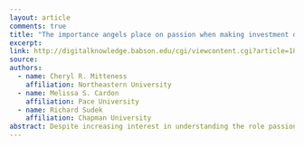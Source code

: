 ```yaml
---
layout: article
comments: true
title: "The importance angels place on passion when making investment decisions: why does it matter to some and not all angels?"
excerpt: 
link: http://digitalknowledge.babson.edu/cgi/viewcontent.cgi?article=1875&context=fer
source: 
authors:
  - name: Cheryl R. Mitteness
    affiliation: Northeastern University
  - name: Melissa S. Cardon
    affiliation: Pace University
  - name: Richard Sudek
    affiliation: Chapman University
abstract: Despite increasing interest in understanding the role passion plays in investor decision making, little is known about the conditions under which displayed passion is likely to play a significant role in this process. This study seeks to explain the individual characteristics of angel investors that influence the importance angels place on the passion displayed by the entrepreneur when angels make investment decisions. We use affective reactivity as our theoretical framework and integrate literature specific to each individual characteristic to explain how each characteristic likely impacts individuals’ affective reactivity and ultimately the importance these individuals place on passion when making investment decisions.
---
```

